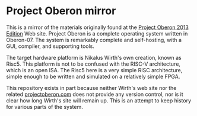 # Project Oberon mirror

This is a mirror of the materials originally found at the
[Project Oberon 2013 Edition](http://people.inf.ethz.ch/wirth/ProjectOberon/index.html)
Web site. Project Oberon is a complete operating system written in Oberon-07.
The system is remarkably complete and self-hosting, with a GUI, compiler, and
supporting tools.

The target hardware platform is Nikalus Wirth's own creation, known as Risc5.
This platform is not to be confused with the RISC-V architecture, which is an
open ISA. The Risc5 here is a very simple RISC architecture, simple enough to be
written and simulated on a relatively simple FPGA.

This repository exists in part because neither Wirth's web site nor the related
[projectoberon.com](http://projectoberon.com) does not provide any version
control, nor is it clear how long Wirth's site will remain up. This is an
attempt to keep history for various parts of the system.
